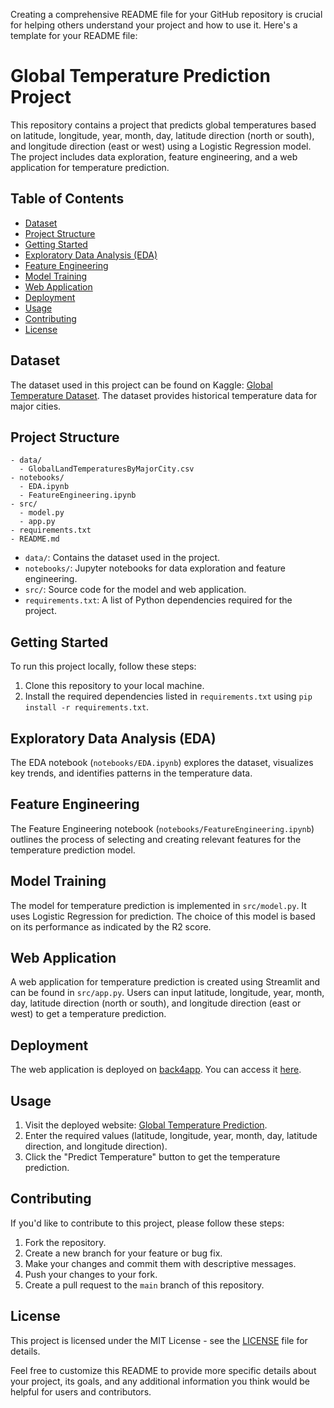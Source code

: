 Creating a comprehensive README file for your GitHub repository is crucial for helping others understand your project and how to use it. Here's a template for your README file:

# Global Temperature Prediction Project

This repository contains a project that predicts global temperatures based on latitude, longitude, year, month, day, latitude direction (north or south), and longitude direction (east or west) using a Logistic Regression model. The project includes data exploration, feature engineering, and a web application for temperature prediction.

## Table of Contents

- [Dataset](#dataset)
- [Project Structure](#project-structure)
- [Getting Started](#getting-started)
- [Exploratory Data Analysis (EDA)](#exploratory-data-analysis-eda)
- [Feature Engineering](#feature-engineering)
- [Model Training](#model-training)
- [Web Application](#web-application)
- [Deployment](#deployment)
- [Usage](#usage)
- [Contributing](#contributing)
- [License](#license)

## Dataset

The dataset used in this project can be found on Kaggle: [Global Temperature Dataset](https://www.kaggle.com/datasets/gauravduttakiit/global-temperature?select=GlobalLandTemperaturesByMajorCity.csv). The dataset provides historical temperature data for major cities.

## Project Structure

```
- data/
  - GlobalLandTemperaturesByMajorCity.csv
- notebooks/
  - EDA.ipynb
  - FeatureEngineering.ipynb
- src/
  - model.py
  - app.py
- requirements.txt
- README.md
```

- `data/`: Contains the dataset used in the project.
- `notebooks/`: Jupyter notebooks for data exploration and feature engineering.
- `src/`: Source code for the model and web application.
- `requirements.txt`: A list of Python dependencies required for the project.

## Getting Started

To run this project locally, follow these steps:

1. Clone this repository to your local machine.
2. Install the required dependencies listed in `requirements.txt` using `pip install -r requirements.txt`.

## Exploratory Data Analysis (EDA)

The EDA notebook (`notebooks/EDA.ipynb`) explores the dataset, visualizes key trends, and identifies patterns in the temperature data.

## Feature Engineering

The Feature Engineering notebook (`notebooks/FeatureEngineering.ipynb`) outlines the process of selecting and creating relevant features for the temperature prediction model.

## Model Training

The model for temperature prediction is implemented in `src/model.py`. It uses Logistic Regression for prediction. The choice of this model is based on its performance as indicated by the R2 score.

## Web Application

A web application for temperature prediction is created using Streamlit and can be found in `src/app.py`. Users can input latitude, longitude, year, month, day, latitude direction (north or south), and longitude direction (east or west) to get a temperature prediction.

## Deployment

The web application is deployed on [back4app](https://globletemperature-gusmang525.b4a.run/). You can access it [here](https://globletemperature-gusmang525.b4a.run/).

## Usage

1. Visit the deployed website: [Global Temperature Prediction](https://globletemperature-gusmang525.b4a.run/).
2. Enter the required values (latitude, longitude, year, month, day, latitude direction, and longitude direction).
3. Click the "Predict Temperature" button to get the temperature prediction.

## Contributing

If you'd like to contribute to this project, please follow these steps:

1. Fork the repository.
2. Create a new branch for your feature or bug fix.
3. Make your changes and commit them with descriptive messages.
4. Push your changes to your fork.
5. Create a pull request to the `main` branch of this repository.

## License

This project is licensed under the MIT License - see the [LICENSE](LICENSE) file for details.

Feel free to customize this README to provide more specific details about your project, its goals, and any additional information you think would be helpful for users and contributors.
